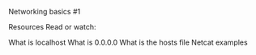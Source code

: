 Networking basics #1

Resources
Read or watch:

What is localhost
What is 0.0.0.0
What is the hosts file
Netcat examples

